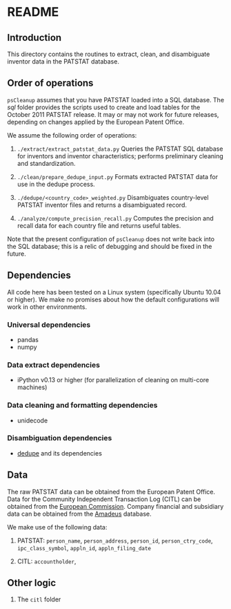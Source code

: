 README
=================

Introduction
---------------

This directory contains the routines to extract, clean, and disambiguate inventor data in the PATSTAT database. 


Order of operations
-------------------

`psCleanup` assumes that you have PATSTAT loaded into a SQL database. The *sql* folder provides the scripts used to create and load tables for the October 2011 PATSTAT release. It may or may not work for future releases, depending on changes applied by the European Patent Office. 

We assume the following order of operations:

1. `./extract/extract_patstat_data.py`
Queries the PATSTAT SQL database for inventors and inventor characteristics; performs preliminary cleaning and standardization.

2. `./clean/prepare_dedupe_input.py`
Formats extracted PATSTAT data for use in the dedupe process.

3. `./dedupe/<country_code>_weighted.py`
Disambiguates country-level PATSTAT inventor files and returns a disambiguated record.

4. `./analyze/compute_precision_recall.py`
Computes the precision and recall data for each country file and returns useful tables.

Note that the present configuration of `psCleanup` does not write back into the SQL database; this is a relic of debugging and should be fixed in the future. 



Dependencies
--------------------

All code here has been tested on a Linux system (specifically
Ubuntu 10.04 or higher). We make no promises about how the default
configurations will work in other environments.

### Universal dependencies
- pandas
- numpy

### Data extract dependencies
- iPython v0.13 or higher (for parallelization of cleaning on multi-core machines)

### Data cleaning and formatting dependencies
- unidecode

### Disambiguation dependencies
- [dedupe](https://github.com/open-city/dedupe) and its dependencies


Data
---------------
The raw PATSTAT data can be obtained from the European Patent Office. Data for the Community Independent Transaction Log (CITL) can be obtained from the [European Commission](http://ec.europa.eu/environment/ets/). Company financial and subsidiary data can be obtained from the [Amadeus](https://amadeus.bvdinfo.com/version-2013617/home.serv?product=amadeusneo) database. 

We make use of the following data:

1. PATSTAT: `person_name`, `person_address`, `person_id`, `person_ctry_code`, `ipc_class_symbol`, `appln_id`, `appln_filing_date`

2. CITL: `accountholder`, 

Other logic
------------------------

1. The `citl` folder
